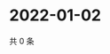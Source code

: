 # 2022-01-02

共 0 条

<!-- BEGIN WEIBO -->
<!-- 最后更新时间 Sun Jan 02 2022 14:10:48 GMT+0800 (China Standard Time) -->

<!-- END WEIBO -->
